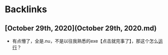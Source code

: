 
# Backlinks
## [October 29th, 2020](October 29th, 2020.md)
- 有点懵了，全是.nu，不是以往我熟悉的exe【点击就完事了】，那这个怎么[运行](运行.md)？

